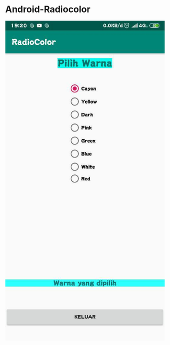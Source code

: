 # Android-Radiocolor

![alt text](https://github.com/Devanoezra/Android-Radiocolor/blob/master/radiocolor.jpg)
